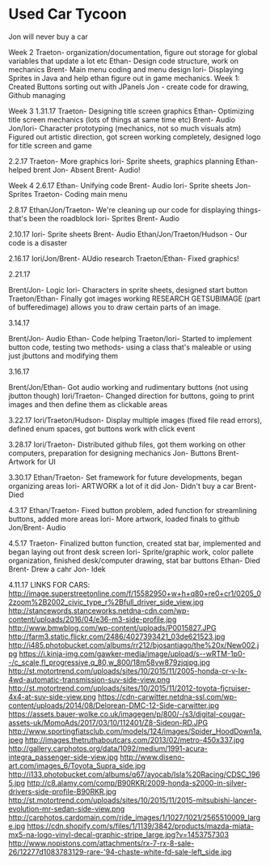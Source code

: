 # Used Car Tycoon
Jon will never buy a car

Week 2
Traeton- organization/documentation, figure out storage for global variables that update a lot etc
Ethan- Design code structure, work on mechanics
Brent- Main menu coding and menu design
Iori- Displaying Sprites in Java and help ethan figure out in game mechanics. Week 1: Created Buttons sorting out with JPanels
Jon - create code for drawing, Github managing

Week 3 1.31.17
Traeton- Designing title screen graphics
Ethan- Optimizing title screen mechanics (lots of things at same time etc)
Brent- Audio
Jon/Iori- Character prototyping (mechanics, not so much visuals atm)
Figured out artistic direction, got screen working completely, designed logo for title screen and game

2.2.17
Traeton- More graphics
Iori- Sprite sheets, graphics planning
Ethan- helped brent
Jon- Absent
Brent- Audio!

Week 4
2.6.17
Ethan- Unifying code
Brent- Audio
Iori- Sprite sheets
Jon- Sprites
Traeton- Coding main menu

2.8.17
Ethan/Jon/Traeton- We're cleaning up our code for displaying things- that's been the roadblock
Iori- Sprites
Brent- Audio

2.10.17
Iori- Sprite sheets
Brent- Audio
Ethan/Jon/Traeton/Hudson - Our code is a disaster

2.16.17
Iori/Jon/Brent- AUdio research
Traeton/Ethan- Fixed graphics!

2.21.17

Brent/Jon- Logic
Iori- Characters in sprite sheets, designed start button
Traeton/Ethan- Finally got images working
RESEARCH GETSUBIMAGE (part of bufferedimage) allows you to draw certain parts of an image.

3.14.17

Brent/Jon- Audio
Ethan- Code helping
Traeton/Iori- Started to implement button code, testing two methods- using a class that's maleable or using just jbuttons and modifying them

3.16.17

Brent/Jon/Ethan- Got audio working and rudimentary buttons (not using jbutton though)
Iori/Traeton- Changed direction for buttons, going to print images and then define them as clickable areas

3.22.17
Iori/Traeton/Hudson- Display multiple images (fixed file read errors), defined enum spaces, got buttons work with click event

3.28.17
Iori/Traeton- Distributed github files, got them working on other computers, preparation for designing mechanics Jon- Buttons Brent- Artwork for UI

3.30.17
Ethan/Traeton- Set framework for future developments, began organizing areas Iori- ARTWORK a lot of it did Jon- Didn't buy a car Brent- Died

4.3.17
Ethan/Traeton- Fixed button problem, aded function for streamlining buttons, added more areas Iori- More artwork, loaded finals to github Jon/Brent- Audio

4.5.17
Traeton- Finalized button function, created stat bar, implemented and began laying out front desk screen
Iori- Sprite/graphic work, color pallete organization, finished desk/computer drawing, stat bar buttons
Ethan- Died
Brent- Drew a cahr
Jon- Idek

4.11.17
LINKS FOR CARS:
http://image.superstreetonline.com/f/15582950+w+h+q80+re0+cr1/0205_02zoom%2B2002_civic_type_r%2Bfull_driver_side_view.jpg
http://stancewords.stanceworks.netdna-cdn.com/wp-content/uploads/2016/04/e36-m3-side-profile.jpg
http://www.bmwblog.com/wp-content/uploads/P0015827.JPG
http://farm3.static.flickr.com/2486/4027393421_03de621523.jpg
http://i485.photobucket.com/albums/rr212/bjosantiago/the%20x/New002.jpg
https://i.kinja-img.com/gawker-media/image/upload/s--wRTM-1p0--/c_scale,fl_progressive,q_80,w_800/18m58vw879zjqjpg.jpg
http://st.motortrend.com/uploads/sites/10/2015/11/2005-honda-cr-v-lx-4wd-automatic-transmission-suv-side-view.png
http://st.motortrend.com/uploads/sites/10/2015/11/2012-toyota-fjcruiser-4x4-at-suv-side-view.png
https://cdn-carwitter.netdna-ssl.com/wp-content/uploads/2014/08/Delorean-DMC-12-Side-carwitter.jpg
https://assets.bauer-wolke.co.uk/imagegen/p/800/-/s3/digital-cougar-assets-uk/MomoAds/2017/03/10/112401/Z8-Sideon-RD.JPG
http://www.sportingfiatsclub.com/models/124/images/Spider_HoodDown1a.jpeg
http://images.thetruthaboutcars.com/2013/02/metro-450x337.jpg
http://gallery.carphotos.org/data/1092/medium/1991-acura-integra_passenger-side-view.jpg
http://www.diseno-art.com/images_6/Toyota_Supra_side.jpg
http://i133.photobucket.com/albums/q67/ayocab/Isla%20Racing/CDSC_1965.jpg
http://c8.alamy.com/comp/B90RKR/2009-honda-s2000-in-silver-drivers-side-profile-B90RKR.jpg
http://st.motortrend.com/uploads/sites/10/2015/11/2015-mitsubishi-lancer-evolution-mr-sedan-side-view.png
http://carphotos.cardomain.com/ride_images/1/1027/1021/2565510009_large.jpg
https://cdn.shopify.com/s/files/1/1139/3842/products/mazda-miata-mx5-na-logo-vinyl-decal-graphic-stripe_large.jpg?v=1453757303
http://www.nopistons.com/attachments/rx-7-rx-8-sale-26/12277d1083783129-rare-'94-chaste-white-fd-sale-left_side.jpg



